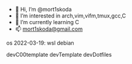 - 👋 Hi, I’m @mort1skoda
- 👀 I’m interested in arch,vim,vifm,tmux,gcc,C
- 🌱 I’m currently learning C
- 📫 mort1skoda@gmail.com

os 2022-03-19: wsl debian

devC00template
devTemplate
devDotfiles

